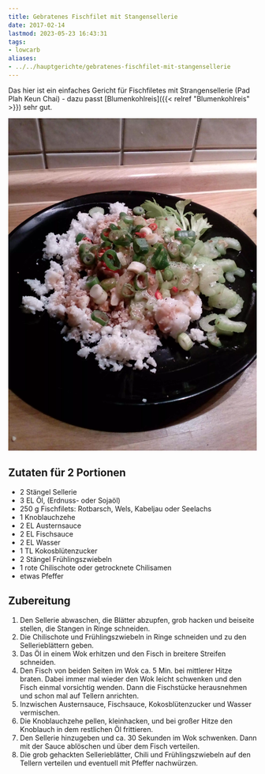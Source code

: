 ```yaml
---
title: Gebratenes Fischfilet mit Stangensellerie
date: 2017-02-14
lastmod: 2023-05-23 16:43:31
tags:
- lowcarb
aliases:
- ../../hauptgerichte/gebratenes-fischfilet-mit-stangensellerie
---
```


Das hier ist ein einfaches Gericht für Fischfiletes mit Strangensellerie (Pad Plah Keun Chai) - dazu passt [Blumenkohlreis]({{< relref "Blumenkohlreis" >}}) sehr gut.

![](/img/gebratenes-fischfilet-mit-stangensellerie.webp)

## Zutaten für 2 Portionen
- 2   Stängel Sellerie
- 3 EL   Öl, (Erdnuss- oder Sojaöl)
- 250 g  Fischfilets: Rotbarsch, Wels, Kabeljau oder Seelachs
- 1   Knoblauchzehe
- 2 EL   Austernsauce
- 2 EL   Fischsauce
- 2 EL   Wasser
- 1 TL   Kokosblütenzucker
- 2     Stängel Frühlingszwiebeln
- 1   rote Chilischote oder getrocknete Chilisamen
- etwas Pfeffer

## Zubereitung
1. Den Sellerie abwaschen, die Blätter abzupfen, grob hacken und beiseite stellen, die Stangen in Ringe schneiden.
1. Die Chilischote und Frühlingszwiebeln in Ringe schneiden und zu den Sellerieblättern geben.
1. Das Öl in einem Wok erhitzen und den Fisch in breitere Streifen schneiden.
1. Den Fisch von beiden Seiten im Wok ca. 5 Min. bei mittlerer Hitze braten. Dabei immer mal wieder den Wok leicht schwenken und den Fisch einmal vorsichtig wenden. Dann die Fischstücke herausnehmen und schon mal auf Tellern anrichten.
1. Inzwischen Austernsauce, Fischsauce, Kokosblütenzucker und Wasser vermischen.
1. Die Knoblauchzehe pellen, kleinhacken, und bei großer Hitze den Knoblauch in dem restlichen Öl frittieren.
1. Den Sellerie hinzugeben und ca. 30 Sekunden im Wok schwenken. Dann mit der Sauce ablöschen und über dem Fisch verteilen.
1. Die grob gehackten Sellerieblätter, Chili und Frühlingszwiebeln auf den Tellern verteilen und eventuell mit Pfeffer nachwürzen.
